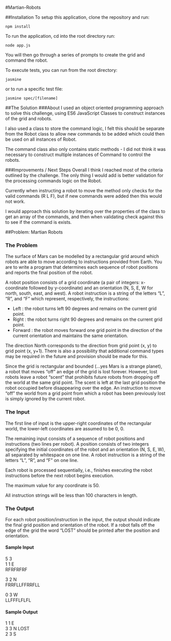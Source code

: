 #Martian-Robots

##Installation
To setup this application, clone the repository and run:

```
npm install
```

To run the application, cd into the root directory run:

```
node app.js
```
You will then go through a series of prompts to create the grid and command the robot.

To execute tests, you can run from the root directory:

```
jasmine
```
or to run a specific test file:

```
jasmine spec/[filename]
```

##The Solution
###About
I used an object oriented programming approach to solve this challenge, using ES6 JavaScript Classes to construct instances of the grid and robots. 

I also used a class to store the command logic, I felt this should be separate from the Robot class to allow new commands to be added which could then be used on all instances of Robot. 

The command class also only contains static methods - I did not think it was necessary to construct multiple instances of Command to control the robots. 

###Improvements / Next Steps
Overall I think I reached most of the criteria outlined by the challenge. The only thing I would add is better validation for the processing commands logic on the Robot. 

Currently when instructing a robot to move the method only checks for the valid commands (R L F), but if new commands were added then this would not work. 

I would approach this solution by iterating over the properties of the class to get an array of the commands, and then when validating check against this to see if the command is exists. 



##Problem: Martian Robots 
### The Problem 
The surface of Mars can be modelled by a rectangular grid around which robots are able to move according to instructions provided from Earth. You are to write a program that determines each sequence of robot positions and reports the final position of the robot.

A robot position consists of a grid coordinate (a pair of integers: x-coordinate followed by y-coordinate) and an orientation (N, S, E, W for north, south, east, and west). A robot instruction is a string of the letters “L”, “R”, and “F” which represent, respectively, the instructions:

- Left : the robot turns left 90 degrees and remains on the current grid point.
- Right : the robot turns right 90 degrees and remains on the current grid point.
- Forward : the robot moves forward one grid point in the direction of the current orientation and maintains the same orientation.

The direction North corresponds to the direction from grid point (x, y) to grid point (x, y+1). There is also a possibility that additional command types may be required in the future and provision should be made for this.

Since the grid is rectangular and bounded (…yes Mars is a strange planet), a robot that moves “off” an edge of the grid is lost forever. However, lost robots leave a robot “scent” that prohibits future robots from dropping off the world at the same grid point. The scent is left at the last grid position the robot occupied before disappearing over the edge. An instruction to
move “off” the world from a grid point from which a robot has been previously lost is simply ignored by the current robot.

### The Input 
The first line of input is the upper-right coordinates of the rectangular world, the lower-left coordinates are assumed to be 0, 0.

The remaining input consists of a sequence of robot positions and instructions (two lines per robot). A position consists of two integers specifying the initial coordinates of the robot and an orientation (N, S, E, W), all separated by whitespace on one line. A robot instruction is a
string of the letters “L”, “R”, and “F” on one line.

Each robot is processed sequentially, i.e., finishes executing the robot instructions before the next robot begins execution.

The maximum value for any coordinate is 50.

All instruction strings will be less than 100 characters in length.

### The Output 
For each robot position/instruction in the input, the output should indicate the final grid position and orientation of the robot. If a robot falls off the edge of the grid the word “LOST” should be printed after the position and orientation.

#### Sample Input
5 3<br>
1 1 E<br>
RFRFRFRF


3 2 N<br>
FRRFLLFFRRFLL

0 3 W<br>
LLFFFLFLFL

#### Sample Output
1 1 E<br>
3 3 N LOST<br>
2 3 S<br>